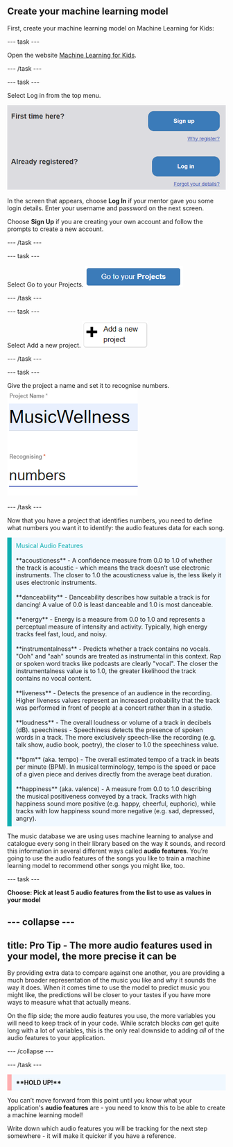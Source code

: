 ## Create your machine learning model

First, create your machine learning model on Machine Learning for Kids:

--- task ---

Open the website [Machine Learning for Kids](https://machinelearningforkids.co.uk).

--- /task ---

--- task ---

Select Log in from the top menu. 

![A picture of the blue log in button](images/singup_login.png)

In the screen that appears, choose **Log In** if your mentor gave you some login details. Enter your username and password on the next screen.

Choose **Sign Up** if you are creating your own account and follow the prompts to create a new account.

--- /task ---

--- task ---

Select Go to your Projects.
![Image of the blue go to your projects button on machine learning for kids](images/go2projects.png)

--- /task ---

--- task ---

Select Add a new project.
![Image of a grey button which reads 'Go to your projects'](images/add_new_project.png)

--- /task ---

--- task ---

Give the project a name and set it to recognise numbers.
![](images/name_project.png)

--- /task ---

Now that you have a project that identifies numbers, you need to define what numbers you want it to identify: the audio features data for each song.

<p style='border-left: solid; border-width:10px; border-color: #0faeb0; background-color: aliceblue; padding: 10px;'>
<span style="color: #0faeb0">Musical Audio Features</span> <br>
<br>
**acousticness** - A confidence measure from 0.0 to 1.0 of whether the track is acoustic - which means the track doesn’t use electronic instruments. The closer to 1.0 the acousticness value is, the less likely it uses electronic instruments.
<br><br>
**danceability** - Danceability describes how suitable a track is for dancing! A value of 0.0 is least danceable and 1.0 is most danceable.
<br><br>
**energy** - Energy is a measure from 0.0 to 1.0 and represents a perceptual measure of intensity and activity. Typically, high energy tracks feel fast, loud, and noisy.
<br><br>
**instrumentalness** - Predicts whether a track contains no vocals. "Ooh" and "aah" sounds are treated as instrumental in this context. Rap or spoken word tracks like podcasts are clearly "vocal". The closer the instrumentalness value is to 1.0, the greater likelihood the track contains no vocal content. 
<br><br>
**liveness** - Detects the presence of an audience in the recording. Higher liveness values represent an increased probability that the track was performed in front of people at a concert rather than in a studio.
<br><br>
**loudness** - The overall loudness or volume of a track in decibels (dB). 
speechiness - Speechiness detects the presence of spoken words in a track. The more exclusively speech-like the recording (e.g. talk show, audio book, poetry), the closer to 1.0 the speechiness value. 
<br><br>
**bpm** (aka. tempo) - The overall estimated tempo of a track in beats per minute (BPM). In musical terminology, tempo is the speed or pace of a given piece and derives directly from the average beat duration.
<br><br>
**happiness** (aka. valence) - A measure from 0.0 to 1.0 describing the musical positiveness conveyed by a track. Tracks with high happiness sound more positive (e.g. happy, cheerful, euphoric), while tracks with low happiness sound more negative (e.g. sad, depressed, angry).

</p>

The music database we are using uses machine learning to analyse and catalogue every song in their library based on the way it sounds, and record this information in several different ways called **audio features**. You’re going to use the audio features of the songs you like to train a machine learning model to recommend other songs you might like, too.

--- task ---

**Choose: Pick at least 5 audio features from the list to use as values in your model**

--- collapse ---
---
title: Pro Tip - The more audio features used in your model, the more precise it can be
---

By providing extra data to compare against one another, you are providing a much broader representation of the music you like and why it sounds the way it does. When it comes time to use the model to predict music you might like, the predictions will be closer to your tastes if you have more ways to measure what that actually means.

On the flip side; the more audio features you use, the more variables you will need to keep track of in your code. While scratch blocks *can* get quite long with a lot of variables, this is the only real downside to adding *all* of the audio features to your application.

--- /collapse ---

--- /task ---

<p style='border-left: solid; border-width:10px; border-color: #ffaeb0; background-color: aliceblue; padding: 10px;'>
<b>**HOLD UP!**</b>

You can’t move forward from this point until you know what your application's <b>audio features</b> are - you need to know this to be able to create a machine learning model!

Write down which audio features you will be tracking for the next step somewhere - it will make it quicker if you have a reference.
</p>